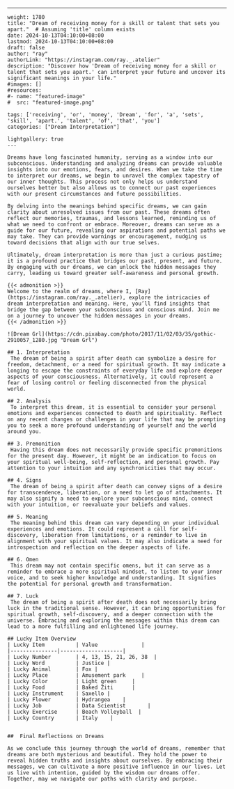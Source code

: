 ---
    weight: 1780
    title: "Dream of receiving money for a skill or talent that sets you apart."  # Assuming 'title' column exists
    date: 2024-10-13T04:10:00+08:00
    lastmod: 2024-10-13T04:10:00+08:00
    draft: false
    author: "ray"
    authorLink: "https://instagram.com/ray._.atelier"
    description: "Discover how 'Dream of receiving money for a skill or talent that sets you apart.' can interpret your future and uncover its significant meanings in your life."
    #images: []
    #resources:
    #- name: "featured-image"
    #  src: "featured-image.png"
    
    tags: ['receiving', 'or', 'money', 'Dream', 'for', 'a', 'sets', 'skill', 'apart.', 'talent', 'of', 'that', 'you']
    categories: ["Dream Interpretation"]
    
    lightgallery: true
    ---
    
    Dreams have long fascinated humanity, serving as a window into our subconscious. Understanding and analyzing dreams can provide valuable insights into our emotions, fears, and desires. When we take the time to interpret our dreams, we begin to unravel the complex tapestry of our inner thoughts. This process not only helps us understand ourselves better but also allows us to connect our past experiences with our present circumstances and future possibilities.
    
    By delving into the meanings behind specific dreams, we can gain clarity about unresolved issues from our past. These dreams often reflect our memories, traumas, and lessons learned, reminding us of what we need to confront or embrace. Moreover, dreams can serve as a guide for our future, revealing our aspirations and potential paths we may take. They can provide warnings or encouragement, nudging us toward decisions that align with our true selves.
    
    Ultimately, dream interpretation is more than just a curious pastime; it is a profound practice that bridges our past, present, and future. By engaging with our dreams, we can unlock the hidden messages they carry, leading us toward greater self-awareness and personal growth.
    
    {{< admonition >}}
    Welcome to the realm of dreams, where I, [Ray](https://instagram.com/ray._.atelier), explore the intricacies of dream interpretation and meaning. Here, you’ll find insights that bridge the gap between your subconscious and conscious mind. Join me on a journey to uncover the hidden messages in your dreams.
    {{< /admonition >}}
    
    ![Dream Grl](https://cdn.pixabay.com/photo/2017/11/02/03/35/gothic-2910057_1280.jpg "Dream Grl")
    
    ## 1. Interpretation
     The dream of being a spirit after death can symbolize a desire for freedom, detachment, or a need for spiritual growth. It may indicate a longing to escape the constraints of everyday life and explore deeper aspects of your consciousness. Alternatively, it could represent a fear of losing control or feeling disconnected from the physical world.
    
    ## 2. Analysis
     To interpret this dream, it is essential to consider your personal emotions and experiences connected to death and spirituality. Reflect on any recent changes or challenges in your life that may be prompting you to seek a more profound understanding of yourself and the world around you.
    
    ## 3. Premonition
     Having this dream does not necessarily provide specific premonitions for the present day. However, it might be an indication to focus on your spiritual well-being, self-reflection, and personal growth. Pay attention to your intuition and any synchronicities that may occur.
    
    ## 4. Signs
     The dream of being a spirit after death can convey signs of a desire for transcendence, liberation, or a need to let go of attachments. It may also signify a need to explore your subconscious mind, connect with your intuition, or reevaluate your beliefs and values.
    
    ## 5. Meaning
     The meaning behind this dream can vary depending on your individual experiences and emotions. It could represent a call for self-discovery, liberation from limitations, or a reminder to live in alignment with your spiritual values. It may also indicate a need for introspection and reflection on the deeper aspects of life.
    
    ## 6. Omen
     This dream may not contain specific omens, but it can serve as a reminder to embrace a more spiritual mindset, to listen to your inner voice, and to seek higher knowledge and understanding. It signifies the potential for personal growth and transformation.
    
    ## 7. Luck
     The dream of being a spirit after death does not necessarily bring luck in the traditional sense. However, it can bring opportunities for spiritual growth, self-discovery, and a deeper connection with the universe. Embracing and exploring the messages within this dream can lead to a more fulfilling and enlightened life journey.
    
    ## Lucky Item Overview
    | Lucky Item          | Value              |
    |---------------|--------------------|
    | Lucky Number        | 4, 13, 15, 21, 26, 38  |
    | Lucky Word          | Justice |
    | Lucky Animal        | Fox |
    | Lucky Place         | Amusement park     |
    | Lucky Color         | Light green     |
    | Lucky Food          | Baked Ziti      |
    | Lucky Instrument    | Saxello |
    | Lucky Flower        | Hydrangea    |
    | Lucky Job           | Data Scientist       |
    | Lucky Exercise      | Beach Volleyball  |
    | Lucky Country       | Italy    |
    
    
    ##  Final Reflections on Dreams
    
    As we conclude this journey through the world of dreams, remember that dreams are both mysterious and beautiful. They hold the power to reveal hidden truths and insights about ourselves. By embracing their messages, we can cultivate a more positive influence in our lives. Let us live with intention, guided by the wisdom our dreams offer. Together, may we navigate our paths with clarity and purpose.
    